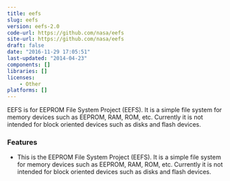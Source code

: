 ```yaml
---
title: eefs
slug: eefs
version: eefs-2.0
code-url: https://github.com/nasa/eefs
site-url: https://github.com/nasa/eefs
draft: false
date: "2016-11-29 17:05:51"
last-updated: "2014-04-23"
components: []
libraries: []
licenses:
    - Other
platforms: []
---
```



EEFS is for EEPROM File System Project (EEFS). It is a simple file system for memory devices such as EEPROM, RAM, ROM, etc. Currently it is not intended for block oriented devices such as disks and flash devices.

<!--more-->

### Features
- This is the EEPROM File System Project (EEFS). It is a simple file system for memory devices such as EEPROM, RAM, ROM, etc. Currently it is not intended for block oriented devices such as disks and flash devices.
